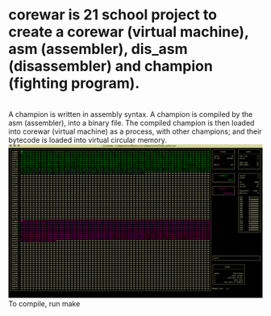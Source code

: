 # corewar is 21 school project to create a corewar (virtual machine), asm (assembler), dis_asm (disassembler) and champion (fighting program).
<br>
A champion is written in assembly syntax. A champion is compiled by the asm (assembler), into a binary file. The compiled champion is then loaded into corewar (virtual machine) as a process, with other champions; and their bytecode is loaded into virtual circular memory.
<br>
<img src="cor.png">
<br>
To compile, run make
<br>
